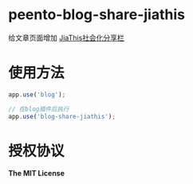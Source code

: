 peento-blog-share-jiathis
=========================

给文章页面增加 [JiaThis社会化分享栏](http://jiathis.com/)


使用方法
========

```JavaScript
app.use('blog');

// 在blog插件后执行
app.use('blog-share-jiathis');
```


授权协议
========

**The MIT License**
